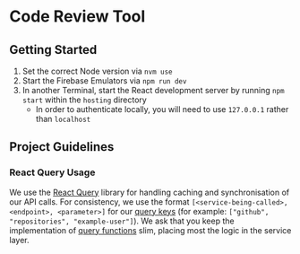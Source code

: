 # Code Review Tool

## Getting Started
1. Set the correct Node version via `nvm use`
2. Start the Firebase Emulators via `npm run dev`
3. In another Terminal, start the React development server by running `npm start` within the `hosting` directory
   - In order to authenticate locally, you will need to use `127.0.0.1` rather than `localhost`

## Project Guidelines

### React Query Usage
We use the [React Query](https://tanstack.com/query/latest/docs/framework/react/overview) library for handling caching and synchronisation of our API calls. For consistency, we use the format `[<service-being-called>, <endpoint>, <parameter>]` for our [query keys](https://tanstack.com/query/latest/docs/framework/react/guides/query-keys) (for example: `["github", "repositories", "example-user"]`). We ask that you keep the implementation of [query functions](https://tanstack.com/query/latest/docs/framework/react/guides/query-functions) slim, placing most the logic in the service layer.
